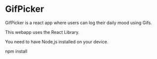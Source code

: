 # GifPicker

GifPicker is a react app where users can log their daily mood 
using Gifs. 



This webapp uses the React Library.

You need to have Node,js installed on your device.

npm install 

